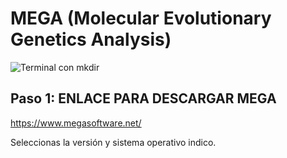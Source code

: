 
# MEGA (Molecular Evolutionary Genetics Analysis)

![Terminal con mkdir](../Imagenes/M_logo.png)


## Paso 1: ENLACE PARA DESCARGAR MEGA
https://www.megasoftware.net/

Seleccionas la versión y sistema operativo indico.




